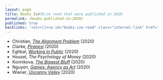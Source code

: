 ```yaml
---
layout: page
title: Books I&#39;ve read that were published in 2020
permalink: /books-published-in-2020/
published: true
backlinks: '<ul><li><a id="books-ive-read" class="internal-link" href="/books-ive-read/">Books I&#39;ve read</a></li></ul>'
---
```


* Christian, _<a id="christian-alignment-problem" class="internal-link" href="/christian-alignment-problem/">The Alignment Problem</a>_ (2020) 
* Clarke, _<a id="clarke-piranesi" class="internal-link" href="/clarke-piranesi/">Piranesi</a>_ (2020) 
* Eghbal, _<a id="eghbal-working-in-public" class="internal-link" href="/eghbal-working-in-public/">Working In Public</a>_ (2020) 
* Housel, _The Psychology of Money_ (2020) 
* Konnikova, _<a id="konnikova-biggest-bluff" class="internal-link" href="/konnikova-biggest-bluff/">The Biggest Bluff</a>_ (2020) 
* Nguyen, _<a id="nguyen-games" class="internal-link" href="/nguyen-games/">Games: Agency as Art</a>_ (2020) 
* Wiener, _<a id="wiener-uncanny-valley" class="internal-link" href="/wiener-uncanny-valley/">Uncanny Valley</a>_ (2020) 
